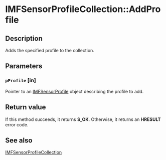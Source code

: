 # IMFSensorProfileCollection::AddProfile

## Description

Adds the specified profile to the collection.

## Parameters

### `pProfile` [in]

Pointer to an [IMFSensorProfile](https://learn.microsoft.com/windows/desktop/api/mfidl/nn-mfidl-imfsensorprofile) object describing the profile to add.

## Return value

If this method succeeds, it returns **S_OK**. Otherwise, it returns an **HRESULT** error code.

## See also

[IMFSensorProfileCollection](https://learn.microsoft.com/windows/desktop/api/mfidl/nn-mfidl-imfsensorprofilecollection)